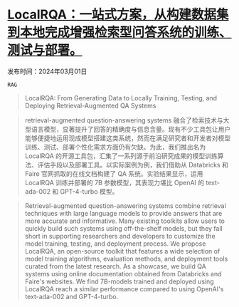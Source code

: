 # [LocalRQA：一站式方案，从构建数据集到本地完成增强检索型问答系统的训练、测试与部署。](https://arxiv.org/abs/2403.00982)

发布时间：2024年03月01日

`RAG`

> LocalRQA: From Generating Data to Locally Training, Testing, and Deploying Retrieval-Augmented QA Systems

> retrieval-augmented question-answering systems 融合了检索技术与大型语言模型，显著提升了回答的精确度与信息含量。现有不少工具包让用户能够便捷地运用现成模型搭建这类系统，然而在满足研究者和开发者对模型训练、测试、部署个性化需求方面仍有欠缺。为此，我们推出名为 LocalRQA 的开源工具包，汇集了一系列源于前沿研究成果的模型训练算法、评估手段以及部署工具。以实际案例为例，我们借助从 Databricks 和 Faire 官网抓取的在线文档构建了 QA 系统。实验结果显示，运用 LocalRQA 训练并部署的 7B 参数模型，其表现力堪比 OpenAI 的 text-ada-002 和 GPT-4-turbo 模型。

> Retrieval-augmented question-answering systems combine retrieval techniques with large language models to provide answers that are more accurate and informative. Many existing toolkits allow users to quickly build such systems using off-the-shelf models, but they fall short in supporting researchers and developers to customize the model training, testing, and deployment process. We propose LocalRQA, an open-source toolkit that features a wide selection of model training algorithms, evaluation methods, and deployment tools curated from the latest research. As a showcase, we build QA systems using online documentation obtained from Databricks and Faire's websites. We find 7B-models trained and deployed using LocalRQA reach a similar performance compared to using OpenAI's text-ada-002 and GPT-4-turbo.